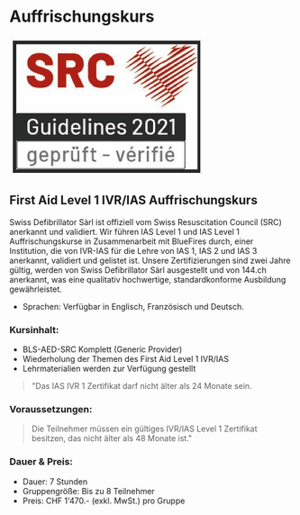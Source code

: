 # Auffrischungskurs
![SRC Logo](../../assets/home/srclogo.jpeg)

## First Aid Level 1 IVR/IAS Auffrischungskurs

Swiss Defibrillator Sàrl ist offiziell vom Swiss Resuscitation Council (SRC) anerkannt und validiert. Wir führen IAS Level 1 und IAS Level 1 Auffrischungskurse in Zusammenarbeit mit BlueFires durch, einer Institution, die von IVR-IAS für die Lehre von IAS 1, IAS 2 und IAS 3 anerkannt, validiert und gelistet ist. Unsere Zertifizierungen sind zwei Jahre gültig, werden von Swiss Defibrillator Sàrl ausgestellt und von 144.ch anerkannt, was eine qualitativ hochwertige, standardkonforme Ausbildung gewährleistet.

- Sprachen: Verfügbar in Englisch, Französisch und Deutsch.

### Kursinhalt:

- BLS-AED-SRC Komplett (Generic Provider)
- Wiederholung der Themen des First Aid Level 1 IVR/IAS
- Lehrmaterialien werden zur Verfügung gestellt

> "Das IAS IVR 1 Zertifikat darf nicht älter als 24 Monate sein.

### Voraussetzungen:

> Die Teilnehmer müssen ein gültiges IVR/IAS Level 1 Zertifikat besitzen, das nicht älter als 48 Monate ist."

### Dauer &amp; Preis:

- Dauer: 7 Stunden
- Gruppengröße: Bis zu 8 Teilnehmer
- Preis: CHF 1'470.- (exkl. MwSt.) pro Gruppe
